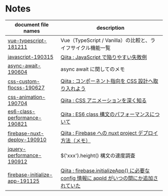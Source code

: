 # Notes

| document file names | description |
----|----
| [vue-typescript-181211](/vue-typescript-181211)| Vue（TypeScript / Vanilla）の比較と、ライフサイクル機能一覧
| [javascript-190315](/javascript-190315) | [Qiita : JavaScript で陥りやすい失敗例](https://qiita.com/yuki153/items/c909c54204eaab6ca1b2) |
| [async-await-190604](/async-await-190604) | async await に関してのメモ |
| [css-custom-flocss-190627](/css-custom-flocss-190627) | [Qiita : コンポーネント指向を CSS 設計へ取り入れよう](https://qiita.com/yuki153/items/98775ebe6461341657fc) |
| [css-animation-190704](/css-animation-190704) | [Qiita : CSS アニメーションを深く知る](https://qiita.com/yuki153/items/9aac0e5c8d7230a7bbe2) |
| [es6-class-performance-190821](/es6-class-performance-190821) | [Qiita : ES6 class 構文のパフォーマンスについて](https://qiita.com/yuki153/items/120422ae5bdd309f777a) |
| [firebase-nuxt-deploy-190910](/firebase-nuxt-deploy-190910) | [Qiita : Firebase への nuxt project デプロイ方法（メモ）](https://qiita.com/yuki153/items/2bd30a5a7a33400f55f8) |
| [jquery-performance-190912](/jquery-performance-190912) | $('xxx').height() 構文の速度調査 |
| [firebase-initialize-app-191125](/firebase-initialize-app-191125) | [Qiita : firebase.initializeApp() に必要な config 情報に appId がいつの間にか追加されていた](https://qiita.com/yuki153/items/a6909e180cbbb6dfd2e4) |
